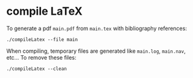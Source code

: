 # compile LaTeX

To generate a pdf `main.pdf` from `main.tex` with bibliography references:
```
./compileLatex --file main
```

When compiling, temporary files are generated like `main.log`, `main.nav`, etc...
To remove these files:
```
./compileLatex --clean
```
